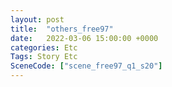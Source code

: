 ```yaml
---
layout: post
title:  "others_free97"
date:   2022-03-06 15:00:00 +0000
categories: Etc
Tags: Story Etc
SceneCode: ["scene_free97_q1_s20"]
---
```

